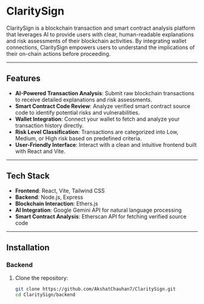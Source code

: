 # ClaritySign

ClaritySign is a blockchain transaction and smart contract analysis platform that leverages AI to provide users with clear, human-readable explanations and risk assessments of their blockchain activities. By integrating wallet connections, ClaritySign empowers users to understand the implications of their on-chain actions before proceeding.

---

## Features

- **AI-Powered Transaction Analysis**: Submit raw blockchain transactions to receive detailed explanations and risk assessments.
- **Smart Contract Code Review**: Analyze verified smart contract source code to identify potential risks and vulnerabilities.
- **Wallet Integration**: Connect your wallet to fetch and analyze your transaction history directly.
- **Risk Level Classification**: Transactions are categorized into Low, Medium, or High risk based on predefined criteria.
- **User-Friendly Interface**: Interact with a clean and intuitive frontend built with React and Vite.

---

## Tech Stack

- **Frontend**: React, Vite, Tailwind CSS
- **Backend**: Node.js, Express
- **Blockchain Interaction**: Ethers.js
- **AI Integration**: Google Gemini API for natural language processing
- **Smart Contract Analysis**: Etherscan API for fetching verified source code

---

## Installation

### Backend

1. Clone the repository:
   ```bash
   git clone https://github.com/AkshatChauhan7/ClaritySign.git
   cd ClaritySign/backend
